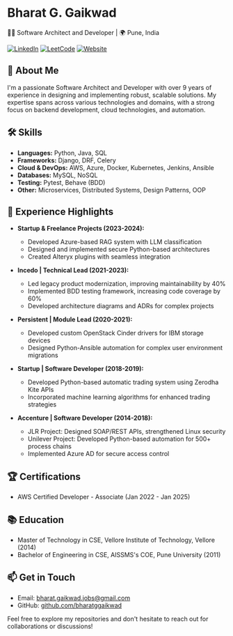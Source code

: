 # Bharat G. Gaikwad

👨‍💻 Software Architect and Developer | 🌍 Pune, India

[![LinkedIn](https://img.shields.io/badge/LinkedIn-Connect-blue)](https://www.linkedin.com/in/bharatgaikwad)
[![LeetCode](https://img.shields.io/badge/LeetCode-Profile-orange)](https://leetcode.com/u/bharatggaikwad)
[![Website](https://img.shields.io/badge/Website-Visit-green)](https://greatbharat.in)

## 👋 About Me

I'm a passionate Software Architect and Developer with over 9 years of experience in designing and implementing robust, scalable solutions. My expertise spans across various technologies and domains, with a strong focus on backend development, cloud technologies, and automation.

## 🛠️ Skills

- **Languages:** Python, Java, SQL
- **Frameworks:** Django, DRF, Celery
- **Cloud & DevOps:** AWS, Azure, Docker, Kubernetes, Jenkins, Ansible
- **Databases:** MySQL, NoSQL
- **Testing:** Pytest, Behave (BDD)
- **Other:** Microservices, Distributed Systems, Design Patterns, OOP

## 🚀 Experience Highlights

- **Startup & Freelance Projects (2023-2024):**
  - Developed Azure-based RAG system with LLM classification
  - Designed and implemented secure Python-based architectures
  - Created Alteryx plugins with seamless integration

- **Incedo | Technical Lead (2021-2023):**
  - Led legacy product modernization, improving maintainability by 40%
  - Implemented BDD testing framework, increasing code coverage by 60%
  - Developed architecture diagrams and ADRs for complex projects

- **Persistent | Module Lead (2020-2021):**
  - Developed custom OpenStack Cinder drivers for IBM storage devices
  - Designed Python-Ansible automation for complex user environment migrations

- **Startup | Software Developer (2018-2019):**
  - Developed Python-based automatic trading system using Zerodha Kite APIs
  - Incorporated machine learning algorithms for enhanced trading strategies

- **Accenture | Software Developer (2014-2018):**
  - JLR Project: Designed SOAP/REST APIs, strengthened Linux security
  - Unilever Project: Developed Python-based automation for 500+ process chains
  - Implemented Azure AD for secure access control

## 🏆 Certifications

- AWS Certified Developer - Associate (Jan 2022 - Jan 2025)

## 📚 Education

- Master of Technology in CSE, Vellore Institute of Technology, Vellore (2014)
- Bachelor of Engineering in CSE, AISSMS's COE, Pune University (2011)

## 📫 Get in Touch

- Email: bharat.gaikwad.jobs@gmail.com
- GitHub: [github.com/bharatggaikwad](https://github.com/bharatggaikwad)

Feel free to explore my repositories and don't hesitate to reach out for collaborations or discussions!
